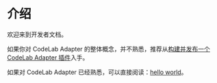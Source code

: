 # 介绍

欢迎来到开发者文档。

如果你对 CodeLab Adapter 的整体概念，并不熟悉，推荐从[构建并发布一个 CodeLab Adapter 插件](https://blog.just4fun.site/publish-CodeLab-Adapter-extension.html)入手。

如果对 CodeLab Adapter 已经熟悉，可以直接阅读：[hello world](/dev_guide/helloworld/)。

